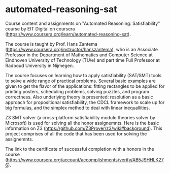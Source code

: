 # automated-reasoning-sat
Course content and assignments on "Automated Reasoning: Satisfiability" course by EIT Digital on coursera (https://www.coursera.org/learn/automated-reasoning-sat).

The course is taught by Prof. Hans Zantema (https://www.coursera.org/instructor/hanszantema), who is an Associate Professor in the Department of Mathematics and Computer Science at Eindhoven University of Technology (TU/e) and part time Full Professor at Radboud University in Nijmegen.

The course focuses on learning how to apply satisfiability (SAT/SMT) tools to solve a wide range of practical problems.
Several basic examples are given to get the flavor of the applications: fitting rectangles to be applied for printing posters, scheduling problems, solving puzzles, 
and program correctness. Also underlying theory is presented: resolution as a basic approach for propositional satisfiability, the CDCL framework to scale up for big formulas,
and the simplex method to deal with linear inequallities.

Z3 SMT solver (a cross-platform satisfiability modulo theories solver by Microsoft) is used for solving all the honor assignemnts. 
Here is the basic information on Z3 (https://github.com/Z3Prover/z3/wiki#background).
This project comprises of all the code that has been used for solving the assignemnts.

The link to the certificate of successful completion with a honors in the course (https://www.coursera.org/account/accomplishments/verify/AB5JSHHLK276).
